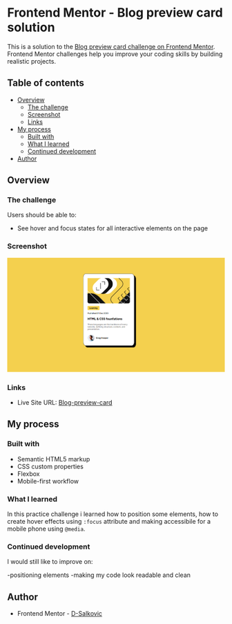 # Frontend Mentor - Blog preview card solution

This is a solution to the [Blog preview card challenge on Frontend Mentor](https://www.frontendmentor.io/challenges/blog-preview-card-ckPaj01IcS). Frontend Mentor challenges help you improve your coding skills by building realistic projects. 

## Table of contents

- [Overview](#overview)
  - [The challenge](#the-challenge)
  - [Screenshot](#screenshot)
  - [Links](#links)
- [My process](#my-process)
  - [Built with](#built-with)
  - [What I learned](#what-i-learned)
  - [Continued development](#continued-development)
- [Author](#author)

## Overview

### The challenge

Users should be able to:

- See hover and focus states for all interactive elements on the page

### Screenshot

![screenshot-image](./assets/images/screenshot-blog-preview-card.png)

### Links

- Live Site URL: [Blog-preview-card](https://d-salkovic.github.io/Blog-preview-card/)

## My process

### Built with

- Semantic HTML5 markup
- CSS custom properties
- Flexbox
- Mobile-first workflow


### What I learned

In this practice challenge i learned how to position some elements, how to create hover effects using `:focus` attribute and making accessibile for a mobile phone using `@media`.


### Continued development

I would still like to improve on: 

-positioning elements
-making my code look readable and clean

## Author

- Frontend Mentor - [D-Salkovic](https://www.frontendmentor.io/profile/D-Salkovic)